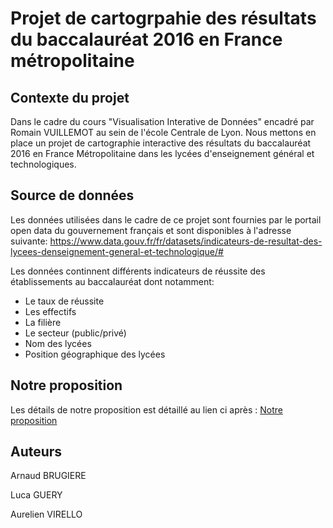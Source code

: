 # Projet de cartogrpahie des résultats du baccalauréat 2016 en France métropolitaine

## Contexte du projet

Dans le cadre du cours "Visualisation Interative de Données" encadré par Romain VUILLEMOT au sein de l'école Centrale de Lyon. Nous mettons en place un projet de cartographie interactive des résultats du baccalauréat 2016 en France Métropolitaine dans les lycées d'enseignement général et technologiques.

## Source de données

Les données utilisées dans le cadre de ce projet sont fournies par le portail open data du gouvernement français et sont disponibles à l'adresse suivante: <a href="https://www.data.gouv.fr/fr/datasets/indicateurs-de-resultat-des-lycees-denseignement-general-et-technologique/#">https://www.data.gouv.fr/fr/datasets/indicateurs-de-resultat-des-lycees-denseignement-general-et-technologique/#</a>

Les données continnent différents indicateurs de réussite des établissements au baccalauréat dont notamment:
 - Le taux de réussite
 - Les effectifs
 - La filière
 - Le secteur (public/privé)
 - Nom des lycées 
 - Position géographique des lycées
 ## Notre proposition

Les détails de notre proposition est détaillé au lien ci après : <a href="https://github.com/ArnaudBru/ProjetBAC/blob/master/PROPOSAL.MD"> Notre proposition </a>

## Auteurs

<p>  Arnaud BRUGIERE</p>
<p> Luca  GUERY </p>
<p> Aurelien VIRELLO </p>
